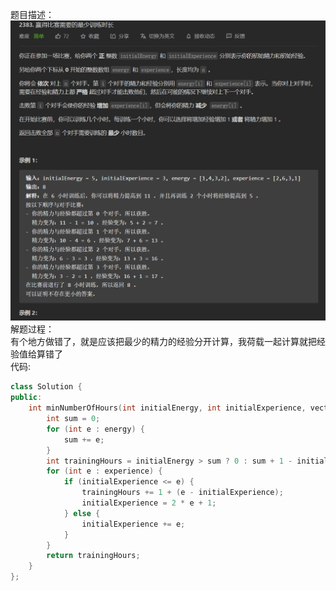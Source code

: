 题目描述：  
![image](/algorithmn/greed/image/image21.png)  
解题过程：  
有个地方做错了，就是应该把最少的精力的经验分开计算，我荷载一起计算就把经验值给算错了  
代码:  
```cpp
class Solution {
public:
    int minNumberOfHours(int initialEnergy, int initialExperience, vector<int>& energy, vector<int>& experience) {
        int sum = 0;
        for (int e : energy) {
            sum += e;
        }
        int trainingHours = initialEnergy > sum ? 0 : sum + 1 - initialEnergy;
        for (int e : experience) {
            if (initialExperience <= e) {
                trainingHours += 1 + (e - initialExperience);
                initialExperience = 2 * e + 1;
            } else {
                initialExperience += e;
            }
        }
        return trainingHours;
    }
};
```